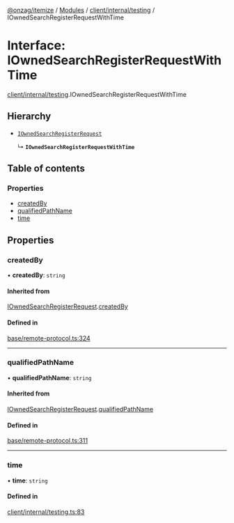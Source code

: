 [@onzag/itemize](../README.md) / [Modules](../modules.md) / [client/internal/testing](../modules/client_internal_testing.md) / IOwnedSearchRegisterRequestWithTime

# Interface: IOwnedSearchRegisterRequestWithTime

[client/internal/testing](../modules/client_internal_testing.md).IOwnedSearchRegisterRequestWithTime

## Hierarchy

- [`IOwnedSearchRegisterRequest`](base_remote_protocol.IOwnedSearchRegisterRequest.md)

  ↳ **`IOwnedSearchRegisterRequestWithTime`**

## Table of contents

### Properties

- [createdBy](client_internal_testing.IOwnedSearchRegisterRequestWithTime.md#createdby)
- [qualifiedPathName](client_internal_testing.IOwnedSearchRegisterRequestWithTime.md#qualifiedpathname)
- [time](client_internal_testing.IOwnedSearchRegisterRequestWithTime.md#time)

## Properties

### createdBy

• **createdBy**: `string`

#### Inherited from

[IOwnedSearchRegisterRequest](base_remote_protocol.IOwnedSearchRegisterRequest.md).[createdBy](base_remote_protocol.IOwnedSearchRegisterRequest.md#createdby)

#### Defined in

[base/remote-protocol.ts:324](https://github.com/onzag/itemize/blob/f2f29986/base/remote-protocol.ts#L324)

___

### qualifiedPathName

• **qualifiedPathName**: `string`

#### Inherited from

[IOwnedSearchRegisterRequest](base_remote_protocol.IOwnedSearchRegisterRequest.md).[qualifiedPathName](base_remote_protocol.IOwnedSearchRegisterRequest.md#qualifiedpathname)

#### Defined in

[base/remote-protocol.ts:311](https://github.com/onzag/itemize/blob/f2f29986/base/remote-protocol.ts#L311)

___

### time

• **time**: `string`

#### Defined in

[client/internal/testing.ts:83](https://github.com/onzag/itemize/blob/f2f29986/client/internal/testing.ts#L83)
